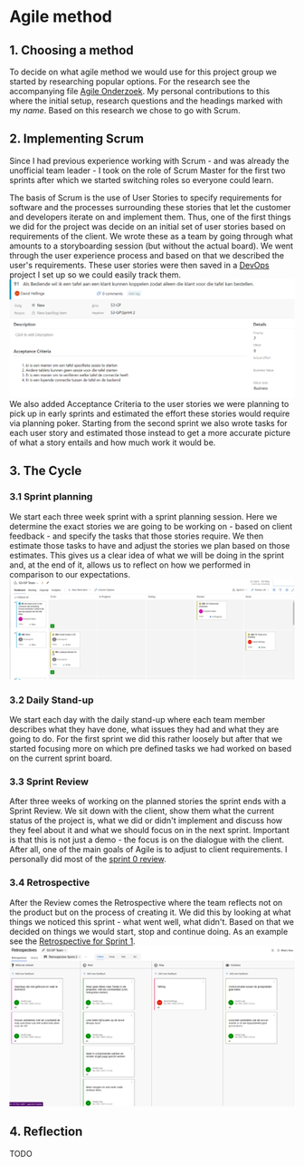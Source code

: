 # Agile method
## 1. Choosing a method
To decide on what agile method we would use for this project group we started by researching popular options. For the research see the accompanying file [Agile Onderzoek](Agile%20Onderzoek.pdf). My personal contributions to this where the initial setup, research questions and the headings marked with my *name*.
 Based on this research we chose to go with Scrum.

## 2. Implementing Scrum
Since I had previous experience working with Scrum - and was already the unofficial team leader - I took on the role of Scrum Master for the first two sprints after which we started switching roles so everyone could learn.

The basis of Scrum is the use of User Stories to specify requirements for software and the processes surrounding these stories that let the customer and developers iterate on and implement them. Thus, one of the first things we did for the project was decide on an initial set of user stories based on requirements of the client. We wrote these as a team by going through what amounts to a storyboarding session (but without the actual board). We went through the user experience process and based on that we described the user's requirements. These user stories were then saved in a [DevOps](https://dev.azure.com/OIBSS-F/S3-GP) project I set up so we could easily track them.
![An example user story](user_story.PNG)
We also added Acceptance Criteria to the user stories we were planning to pick up in early sprints and estimated the effort these stories would require via planning poker. Starting from the second sprint we also wrote tasks for each user story and estimated those instead to get a more accurate picture of what a story entails and how much work it would be.

## 3. The Cycle
### 3.1 Sprint planning
We start each three week sprint with a sprint planning session. Here we determine the exact stories we are going to be working on - based on client feedback - and specify the tasks that those stories require. We then estimate those tasks to have and adjust the stories we plan based on those estimates. This gives us a clear idea of what we will be doing in the sprint and, at the end of it, allows us to reflect on how we performed in comparison to our expectations.
![Part of the sprint 3 sprint board](sprint_board.png)
### 3.2 Daily Stand-up
We start each day with the daily stand-up where each team member describes what they have done, what issues they had and what they are going to do. For the first sprint we did this rather loosely but after that we started focusing more on which pre defined tasks we had worked on based on the current sprint board.
### 3.3 Sprint Review
After three weeks of working on the planned stories the sprint ends with a Sprint Review. We sit down with the client, show them what the current status of the project is, what we did or didn't implement and discuss how they feel about it and what we should focus on in the next sprint. Important is that this is not just a demo - the focus is on the dialogue with the client. After all, one of the main goals of Agile is to adjust to client requirements. I personally did most of the [sprint 0 review](Oplevering%20Sprint%200.pdf).
### 3.4 Retrospective
After the Review comes the Retrospective where the team reflects not on the product but on the process of creating it. We did this by looking at what things we noticed this sprint - what went well, what didn't. Based on that we decided on things we would start, stop and continue doing. As an example see the [Retrospective for Sprint 1](https://dev.azure.com/OIBSS-F/S3-GP/_apps/hub/ms-devlabs.team-retrospectives.home?teamId=a0a88eb5-85ef-43b2-9cb4-7feb62a771fb&boardId=0daddb64-931a-4203-8951-9efd22e5181b).
![Retrospecive of sprint 2](retrospective.png)

## 4. Reflection
TODO
